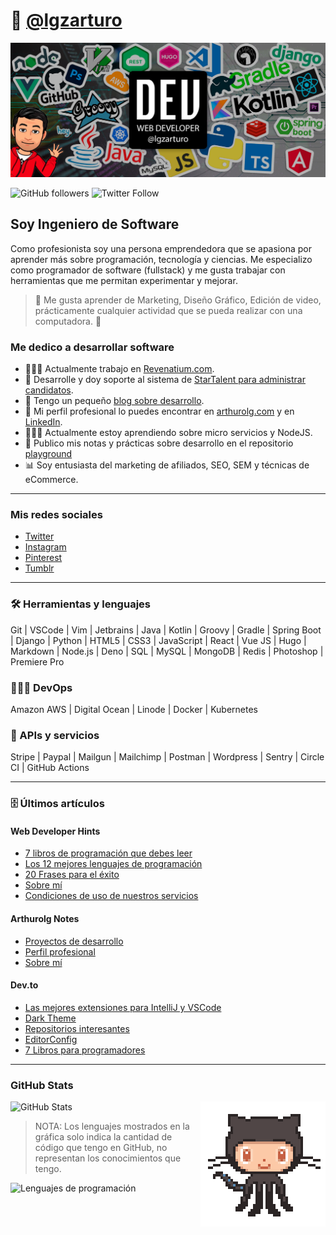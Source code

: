 # 🤖 [@lgzarturo](https://twitter.com/lgzarturo)

![](https://raw.githubusercontent.com/lgzarturo/lgzarturo/master/assets/github-header.jpg)

![GitHub followers](https://img.shields.io/github/followers/lgzarturo?label=Follow%20me%20on%20GitHub&style=for-the-badge)
![Twitter Follow](https://img.shields.io/twitter/follow/lgzarturo?label=Follow%20me%20on%20Twitter&style=for-the-badge)

## Soy Ingeniero de Software

Como profesionista soy una persona emprendedora que se apasiona por aprender más sobre programación, tecnología y ciencias. Me especializo como programador de software (fullstack) y me gusta trabajar con herramientas que me permitan experimentar y mejorar.

> 🤔 Me gusta aprender de Marketing, Diseño Gráfico, Edición de video, prácticamente cualquier actividad que se pueda realizar con una computadora. 🤣

### Me dedico a desarrollar software

- 👨🏻‍💻 Actualmente trabajo en [Revenatium.com](https://revenatium.com).
- 💼 Desarrolle y doy soporte al sistema de [StarTalent para administrar candidatos](https://startalent.mx).
- 📰 Tengo un pequeño [blog sobre desarrollo](https://webdeveloperhints.com).
- 🤺 Mi perfil profesional lo puedes encontrar en [arthurolg.com](https://arthurolg.com) y en [LinkedIn](https://www.linkedin.com/in/lgzarturo).
- 👨🏻‍🔬 Actualmente estoy aprendiendo sobre micro servicios y NodeJS.
- 📓 Publico mis notas y prácticas sobre desarrollo en el repositorio [playground](https://github.com/lgzarturo/playground)
- 📊 Soy entusiasta del marketing de afiliados, SEO, SEM y técnicas de eCommerce.

---

### Mis redes sociales

- [Twitter](https://twitter.com/lgzarturo)
- [Instagram](https://www.instagram.com/lgzarturo/)
- [Pinterest](https://www.pinterest.com.mx/arthurolg/)
- [Tumblr](https://arthurolg.tumblr.com/)

---

### 🛠 Herramientas y lenguajes

Git | VSCode | Vim | Jetbrains | Java | Kotlin | Groovy | Gradle | Spring Boot | Django | Python | HTML5 | CSS3 | JavaScript | React | Vue JS | Hugo | Markdown | Node.js | Deno | SQL | MySQL | MongoDB | Redis | Photoshop | Premiere Pro

### 👨🏻‍🔬 DevOps

Amazon AWS | Digital Ocean | Linode | Docker | Kubernetes

### 🚀 APIs y servicios

Stripe | Paypal | Mailgun | Mailchimp | Postman | Wordpress | Sentry | Circle CI | GitHub Actions

---

### 🗄 Últimos artículos

#### Web Developer Hints

<!-- BLOG-WDH:START -->
- [7 libros de programación que debes leer](https://webdeveloperhints.com/posts/7-libros-de-programacion-que-debes-leer/)
- [Los 12 mejores lenguajes de programación](https://webdeveloperhints.com/posts/los-12-mejores-lenguajes-de-programacion/)
- [20 Frases para el éxito](https://webdeveloperhints.com/posts/20-frases-para-el-exito/)
- [Sobre mí](https://webdeveloperhints.com/about/)
- [Condiciones de uso de nuestros servicios](https://webdeveloperhints.com/terms/)
<!-- BLOG-WDH:END -->

#### Arthurolg Notes

<!-- BLOG-ALG:START -->
- [Proyectos de desarrollo](https://arthurolg.com/posts/development-projects/)
- [Perfil profesional](https://arthurolg.com/profile/)
- [Sobre mí](https://arthurolg.com/about/)
<!-- BLOG-ALG:END -->

#### Dev.to

<!-- BLOG-DEV:START -->
- [Las mejores extensiones para IntelliJ y VSCode](https://dev.to/lgzarturo/las-mejores-extensiones-para-intellij-y-vscode-1o1m)
- [Dark Theme](https://dev.to/lgzarturo/dark-theme-57kd)
- [Repositorios interesantes](https://dev.to/lgzarturo/repositorios-interesantes-59ep)
- [EditorConfig](https://dev.to/lgzarturo/editorconfig-56lh)
- [7 Libros para programadores](https://dev.to/lgzarturo/7-libros-para-programadores-46mi)
<!-- BLOG-DEV:END -->

---

### GitHub Stats

<img src="https://raw.githubusercontent.com/lgzarturo/lgzarturo/master/assets/87202985-820dcb80-c2b6-11ea-9f56-7ec461c497c3.gif" align="right" alt="GitHub" style="float: right;" />

![GitHub Stats](https://github-readme-stats.anuraghazra1.vercel.app/api?username=lgzarturo&show_icons=true&include_all_commits=true&theme=dark&count_private=true 'Datos de Arturo López')

> NOTA: Los lenguajes mostrados en la gráfica solo indica la cantidad de código que tengo en GitHub, no representan los conocimientos que tengo.

![Lenguajes de programación](https://github-readme-stats.anuraghazra1.vercel.app/api/top-langs/?username=lgzarturo&card_width=494&theme=dark 'Lenguajes')
